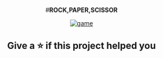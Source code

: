 <div align="center">
 
#**ROCK,PAPER,SCISSOR**

<a href="https://imgbb.com/"><img src="https://i.ibb.co/9VhMQMW/game.png" alt="game" border="0"></a>

 ## Give a ⭐ if this project helped you
